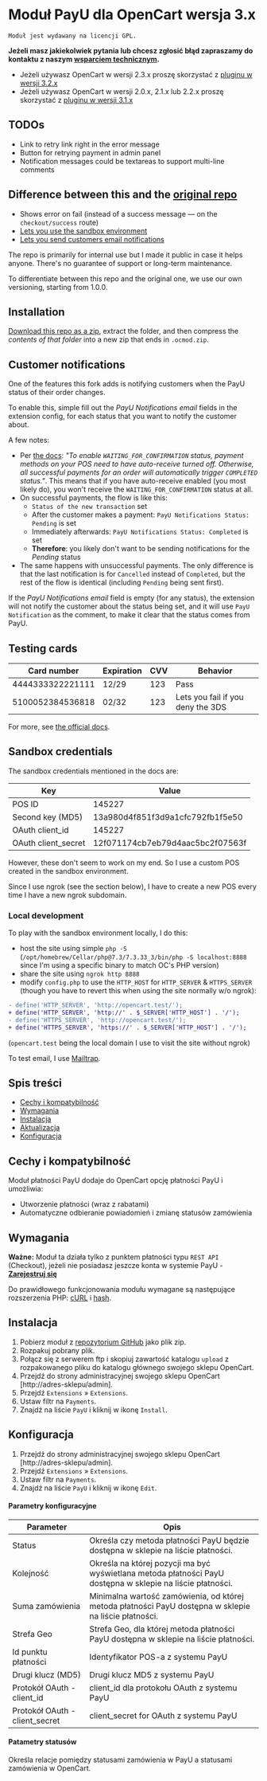 # Moduł PayU dla OpenCart wersja 3.x
``Moduł jest wydawany na licencji GPL.``

**Jeżeli masz jakiekolwiek pytania lub chcesz zgłosić błąd zapraszamy do kontaktu z naszym [wsparciem technicznym][ext7].**

* Jeżeli używasz OpenCart w wersji 2.3.x proszę skorzystać z [pluginu w wersji 3.2.x][ext1]
* Jeżeli używasz OpenCart w wersji 2.0.x, 2.1.x lub 2.2.x proszę skorzystać z [pluginu w wersji 3.1.x][ext2]

## TODOs
- Link to retry link right in the error message
- Button for retrying payment in admin panel
- Notification messages could be textareas to support multi-line comments

## Difference between this and the [original repo](https://github.com/PayU-EMEA/plugin_opencart_3)
- Shows error on fail (instead of a success message — on the `checkout/success` route)
- [Lets you use the sandbox environment](#local-development)
- [Lets you send customers email notifications](#customer-notifications)

The repo is primarily for internal use but I made it public in case it helps anyone. There's no guarantee of support or long-term maintenance.

To differentiate between this repo and the original one, we use our own versioning, starting from 1.0.0.

## Installation

[Download this repo as a zip](https://github.com/stancl/payu_opencart_3/archive/refs/heads/master.zip), extract the folder, and then compress the *contents of that folder* into a new zip that ends in `.ocmod.zip`.

## Customer notifications

One of the features this fork adds is notifying customers when the PayU status of their order changes.

To enable this, simple fill out the *PayU Notifications email* fields in the extension config, for each status that you want to notify the customer about.

A few notes:
- Per [the docs](https://developers.payu.com/en/restapi.html#status_update): *"To enable `WAITING_FOR_CONFIRMATION` status, payment methods on your POS need to have auto-receive turned off. Otherwise, all successful payments for an order will automatically trigger `COMPLETED` status."*. This means that if you have auto-receive enabled (you most likely do), you won't receive the `WAITING_FOR_CONFIRMATION` status at all.
- On successful payments, the flow is like this:
    - `Status of the new transaction` set
    - After the customer makes a payment: `PayU Notifications Status: Pending` is set
    - Immediately afterwards: `PayU Notifications Status: Completed` is set
    - **Therefore**: you likely don't want to be sending notifications for the *Pending* status
- The same happens with unsuccessful payments. The only difference is that the last notification is for `Cancelled` instead of `Completed`, but the rest of the flow is identical (including `Pending` being sent first).

If the *PayU Notifications email* field is empty (for any status), the extension will not notify the customer about the status being set, and it will use `PayU Notification` as the comment, to make it clear that the status comes from PayU.

## Testing cards

| Card number      | Expiration | CVV | Behavior                          |
|------------------|------------|-----|-----------------------------------|
| 4444333322221111 | 12/29      | 123 | Pass                              |
| 5100052384536818 | 02/32      | 123 | Lets you fail if you deny the 3DS |

For more, see [the official docs](https://developers.payu.com/en/overview.html#sandbox_cards).

## Sandbox credentials

The sandbox credentials mentioned in the docs are:

| Key                 | Value                            |
|---------------------|----------------------------------|
| POS ID              | 145227                           |
| Second key (MD5)    | 13a980d4f851f3d9a1cfc792fb1f5e50 |
| OAuth client_id     | 145227                           |
| OAuth client_secret | 12f071174cb7eb79d4aac5bc2f07563f |

However, these don't seem to work on my end. So I use a custom POS created in the sandbox environment.

Since I use ngrok (see the section below), I have to create a new POS every time I have a new ngrok subdomain.

### Local development

To play with the sandbox environment locally, I do this:
- host the site using simple `php -S` (`/opt/homebrew/Cellar/php@7.3/7.3.33_3/bin/php -S localhost:8888` since I'm using a specific binary to match OC's PHP version)
- share the site using `ngrok http 8888`
- modify `config.php` to use the `HTTP_HOST` for `HTTP_SERVER` & `HTTPS_SERVER` (though you have to revert this when using the site normally w/o ngrok):

```diff
- define('HTTP_SERVER', 'http://opencart.test/');
+ define('HTTP_SERVER', 'http://' . $_SERVER['HTTP_HOST'] . '/');
- define('HTTPS_SERVER', 'http://opencart.test/');
+ define('HTTPS_SERVER', 'https://' . $_SERVER['HTTP_HOST'] . '/');
```

(`opencart.test` being the local domain I use to visit the site without ngrok)

To test email, I use [Mailtrap](https://mailtrap.io/).

## Spis treści

* [Cechy i kompatybilność](#cechy-i-kompatybilność)
* [Wymagania](#wymagania)
* [Instalacja](#instalacja)
* [Aktualizacja](#aktualizacja)
* [Konfiguracja](#konfiguracja)

## Cechy i kompatybilność
Moduł płatności PayU dodaje do OpenCart opcję płatności PayU i umożliwia:

* Utworzenie płatności (wraz z rabatami)
* Automatyczne odbieranie powiadomień i zmianę statusów zamówienia

## Wymagania

**Ważne:** Moduł ta działa tylko z punktem płatności typu `REST API` (Checkout), jeżeli nie posiadasz jeszcze konta w systemie PayU - [**Zarejestruj się**][ext6]

Do prawidłowego funkcjonowania modułu wymagane są następujące rozszerzenia PHP: [cURL][ext3] i [hash][ext4].

## Instalacja

1. Pobierz moduł z [repozytorium GitHub][ext5] jako plik zip.
1. Rozpakuj pobrany plik.
1. Połącz się z serwerem ftp i skopiuj zawartość katalogu `upload` z rozpakowanego pliku do katalogu głównego swojego sklepu OpenCart.
1. Przejdź do strony administracyjnej swojego sklepu OpenCart [http://adres-sklepu/admin].
1. Przejdź  `Extensions` » `Extensions`.
1. Ustaw filtr na `Payments`.
1. Znajdź na liście `PayU` i kliknij w ikonę `Install`.

## Konfiguracja

1. Przejdź do strony administracyjnej swojego sklepu OpenCart [http://adres-sklepu/admin].
1. Przejdź  `Extensions` » `Extensions`.
1. Ustaw filtr na `Payments`.
1. Znajdź na liście `PayU` i kliknij w ikonę `Edit`.

#### Parametry konfiguracyjne


| Parameter | Opis |
|---------|-----------|
| Status |Określa czy metoda płatności PayU będzie dostępna w sklepie na liście płatności.|
| Kolejność |Określa na której pozycji ma być wyświetlana metoda płatności PayU dostępna w sklepie na liście płatności.|
| Suma zamówienia |Minimalna wartość zamówienia, od której metoda płatności PayU dostępna w sklepie na liście płatności.|
| Strefa Geo |Strefa Geo, dla której metoda płatności PayU dostępna w sklepie na liście płatności.|
| Id punktu płatności | Identyfikator POS-a z systemu PayU |
| Drugi klucz (MD5) | Drugi klucz MD5 z systemu PayU |
| Protokół OAuth - client_id | client_id dla protokołu OAuth z systemu PayU |
| Protokół OAuth - client_secret | client_secret for OAuth z systemu PayU |

#### Patametry statusów
Określa relacje pomiędzy statusami zamówienia w PayU a statusami zamówienia w OpenCart.

<!--LINKS-->

<!--external links:-->
[ext0]: README.EN.md
[ext1]: https://github.com/PayU/plugin_opencart_2
[ext2]: https://github.com/PayU/plugin_opencart_2/tree/opencart_2_2
[ext3]: http://php.net/manual/en/book.curl.php
[ext4]: http://php.net/manual/en/book.hash.php
[ext5]: https://github.com/PayU/plugin_opencart_3
[ext6]: https://www.payu.pl/oferta-handlowa
[ext7]: https://www.payu.pl/pomoc

<!--images:-->
